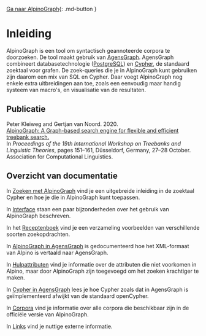 
[Ga naar AlpinoGraph](https://urd2.let.rug.nl/~kleiweg/alpinograph/){: .md-button }

# Inleiding

AlpinoGraph is een tool om syntactisch geannoteerde corpora te doorzoeken. De tool maakt gebruik van [AgensGraph](https://bitnine.net/agensgraph/). AgensGraph combineert databasetechnologie ([PostgreSQL](https://www.postgresql.org/)) en [Cypher](https://en.wikipedia.org/wiki/Cypher_(query_language)), de standaard zoektaal voor grafen. De zoek-queries die je in AlpinoGraph kunt gebruiken zijn daarom een mix van SQL en Cypher. Daar voegt AlpinoGraph nog enkele extra uitbreidingen aan toe, zoals een eenvoudig maar handig systeem van macro's, en visualisatie van de resultaten.

## Publicatie

Peter Kleiweg and Gertjan van Noord. 2020. <br>
[AlpinoGraph: A Graph-based search engine for flexible and efficient treebank search.](https://www.aclweb.org/anthology/2020.tlt-1.13/) <br>
In *Proceedings of the 19th International Workshop on Treebanks and Linguistic Theories*,
pages 151–161, Düsseldorf, Germany, 27–28 October. Association for Computational Linguistics.

## Overzicht van documentatie

In [Zoeken met AlpinoGraph](zoeken/) vind je een uitgebreide
inleiding in de zoektaal Cypher en hoe je die in AlpinoGraph kunt
toepassen.

In [Interface](interface/) staan een paar bijzonderheden over het
gebruik van AlpinoGraph beschreven.

In het [Receptenboek](recepten/) vind je een verzameling
voorbeelden van verschillende soorten zoekopdrachten.

In [AlpinoGraph in AgensGraph](alpinoagens/) is gedocumenteerd hoe
het XML-formaat van Alpino is vertaald naar AgensGraph.

In [Hulpattributen](attributen/) vind je informatie over de
attributen die niet voorkomen in Alpino, maar door AlpinoGraph zijn
toegevoegd om het zoeken krachtiger te maken.

In [Cypher in AgensGraph](agensgraph/) lees je hoe Cypher zoals dat
in AgensGraph is geïmplementeerd afwijkt van de standaard openCypher.

In [Corpora](corpora/) vind je informatie over alle corpora die
beschikbaar zijn in de officiële versie van AlpinoGraph.

In [Links](links/) vind je nuttige externe informatie.
